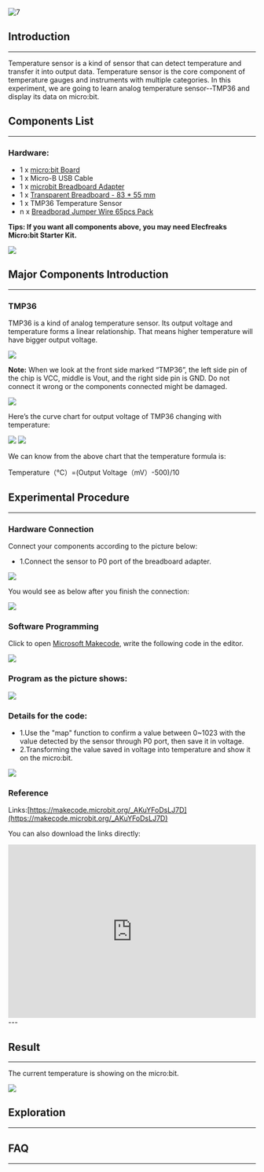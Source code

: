  ![7](https://i.imgur.com/fMCJitN.jpg)

## Introduction

---
Temperature sensor is a kind of sensor that can detect temperature and transfer it into output data. Temperature sensor is the core component of temperature gauges and instruments with multiple categories. In this experiment, we are going to learn analog temperature sensor--TMP36 and display its data on micro:bit.

## Components List

---
### Hardware:
- 1 x [micro:bit Board](http://www.elecfreaks.com/estore/bbc-micro-bit-board-for-coding-programming.html)
- 1 x Micro-B USB Cable
- 1 x [microbit Breadboard Adapter](http://www.elecfreaks.com/estore/microbit-breadboard-adapter.html)
- 1 x [Transparent Breadboard - 83 * 55 mm](http://www.elecfreaks.com/estore/transparent-breadboard-83-55-mm.html)
- 1 x TMP36 Temperature Sensor
- n x [Breadborad Jumper Wire 65pcs Pack](http://www.elecfreaks.com/estore/breadborad-jumper-wire-65pcs-pack.html)

****Tips: If you want all components above, you may need Elecfreaks Micro:bit Starter Kit.****

![](https://i.imgur.com/W4tseua.jpg)

## Major Components Introduction
---
### TMP36

TMP36 is a kind of analog temperature sensor. Its output voltage and temperature forms a linear relationship. That means higher temperature will have bigger output voltage.

![](https://i.imgur.com/SDoXRcM.jpg)

**Note:**
When we look at the front side marked “TMP36”, the left side pin of the chip is VCC, middle is Vout, and the right side pin is GND. Do not connect it wrong or the components connected might be damaged.

![](https://i.imgur.com/P6ZkUDh.jpg)

Here’s the curve chart for output voltage of TMP36 changing with temperature:

![](https://i.imgur.com/5R7izFc.jpg)
![](https://i.imgur.com/U2c4qdp.jpg)

We can know from the above chart that the temperature formula is:

Temperature（℃）=(Output Voltage（mV）-500)/10

## Experimental Procedure
---
### Hardware Connection
Connect your components according to the picture below:

- 1.Connect the sensor to P0 port of the breadboard adapter.

![](https://i.imgur.com/HnUeLBR.jpg)

You would see as  below after you finish the connection:

![](https://i.imgur.com/IAor80B.jpg)

### Software Programming

Click to open [Microsoft Makecode](https://makecode.microbit.org/), write the following code in the editor.

![](https://i.imgur.com/JHZUvh2.png)

### Program as the picture shows:

![](https://i.imgur.com/8kZxYpc.png)

### Details for the code:
- 1.Use the "map" function to confirm a value between 0~1023 with the value detected by the sensor through P0 port, then save it in voltage.
- 2.Transforming the value saved in voltage into temperature and show it on the micro:bit.

![](https://i.imgur.com/8kZxYpc.png)

### Reference
Links:[https://makecode.microbit.org/_AKuYFoDsLJ7D](https://makecode.microbit.org/_AKuYFoDsLJ7D)

You can also download the links directly:

<div style="position:relative;height:0;padding-bottom:70%;overflow:hidden;"><iframe style="position:absolute;top:0;left:0;width:100%;height:100%;" src="https://makecode.microbit.org/#pub:_AKuYFoDsLJ7D" frameborder="0" sandbox="allow-popups allow-forms allow-scripts allow-same-origin"></iframe></div>  
---

## Result
---
The current temperature is showing on the micro:bit.

![](https://i.imgur.com/b0w5PkN.gif)


## Exploration
---

## FAQ
---



